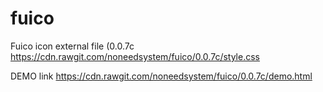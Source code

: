# fuico

Fuico icon external file (0.0.7c https://cdn.rawgit.com/noneedsystem/fuico/0.0.7c/style.css

DEMO link https://cdn.rawgit.com/noneedsystem/fuico/0.0.7c/demo.html